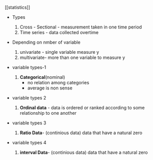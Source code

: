 [[statistics]]
- Types
	1. Cross - Sectional - measurement taken in one time period
	2. Time series - data collected overtime
	
- Depending on nmber of variable
	1. univariate - single variable measure y
	2. multivariate- more than one variable to measure y
- variable types-1
	1. __Categorical__(nominal)
		 - no relation among categories
		 - average is non sense
- variable types 2
	1. __Ordinal data__ - data is ordered or ranked according to some relationship to one another
- variable types 3
	1. __Ratio Data__- (continious data) data that have a natural zero
- variable types 4
	1. __interval Data__- (continious data) data that have a natural zero

	